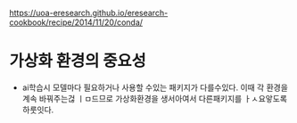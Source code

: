 https://uoa-eresearch.github.io/eresearch-cookbook/recipe/2014/11/20/conda/



# 가상화 환경의 중요성

- ai학습시 모델마다 필요하거나 사용할 수있는 패키지가 다를수있다. 이때 각 환경을 계속 바꿔주는걶 ㅣㅁ드므로 가상화환경을 생서아여서 다른패키지를 ㅏㅅ요앟도록하룻잇다.